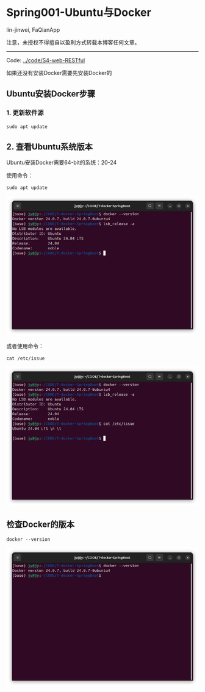 # Spring001-Ubuntu与Docker

lin-jinwei, FaQianApp

注意，未授权不得擅自以盈利方式转载本博客任何文章。

---

Code: [../code/S4-web-RESTful](../code/)


如果还没有安装Docker需要先安装Docker的

## Ubuntu安装Docker步骤
### 1. 更新软件源
```shell
sudo apt update
```

## 2. 查看Ubuntu系统版本
Ubuntu安装Docker需要64-bit的系统：20-24

使用命令：
```shell
sudo apt update
```
![alt text](image.png)

或者使用命令：
```shell
cat /etc/issue
```

![alt text](image-1.png)


## 检查Docker的版本

```shell
docker --version
```

![alt text](imgs/image-0.png)



